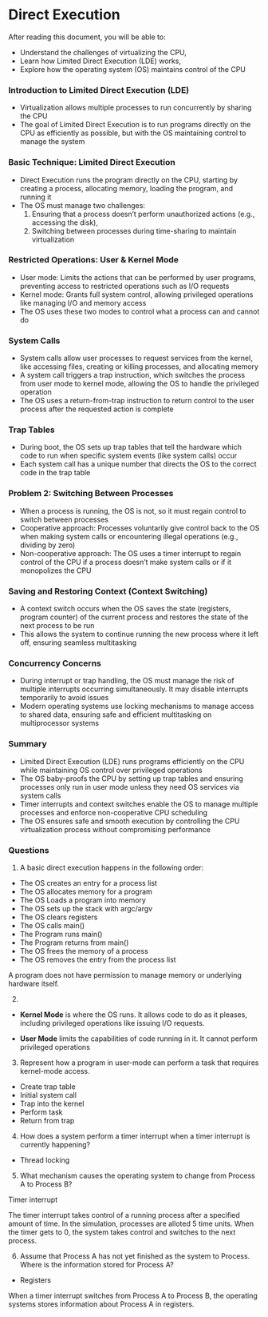 # Direct Execution

After reading this document, you will be able to:

- Understand the challenges of virtualizing the CPU,
- Learn how Limited Direct Execution (LDE) works,
- Explore how the operating system (OS) maintains control of the CPU

### Introduction to Limited Direct Execution (LDE)

- Virtualization allows multiple processes to run concurrently by sharing the CPU
- The goal of Limited Direct Execution is to run programs directly on the CPU as efficiently as possible, but with the OS maintaining control to manage the system

### Basic Technique: Limited Direct Execution

- Direct Execution runs the program directly on the CPU, starting by creating a process, allocating memory, loading the program, and running it
- The OS must manage two challenges:
  1. Ensuring that a process doesn’t perform unauthorized actions (e.g., accessing the disk),
  2. Switching between processes during time-sharing to maintain virtualization

### Restricted Operations: User & Kernel Mode

- User mode: Limits the actions that can be performed by user programs, preventing access to restricted operations such as I/O requests
- Kernel mode: Grants full system control, allowing privileged operations like managing I/O and memory access
- The OS uses these two modes to control what a process can and cannot do

### System Calls

- System calls allow user processes to request services from the kernel, like accessing files, creating or killing processes, and allocating memory
- A system call triggers a trap instruction, which switches the process from user mode to kernel mode, allowing the OS to handle the privileged operation
- The OS uses a return-from-trap instruction to return control to the user process after the requested action is complete

### Trap Tables

- During boot, the OS sets up trap tables that tell the hardware which code to run when specific system events (like system calls) occur
- Each system call has a unique number that directs the OS to the correct code in the trap table

### Problem 2: Switching Between Processes

- When a process is running, the OS is not, so it must regain control to switch between processes
- Cooperative approach: Processes voluntarily give control back to the OS when making system calls or encountering illegal operations (e.g., dividing by zero)
- Non-cooperative approach: The OS uses a timer interrupt to regain control of the CPU if a process doesn’t make system calls or if it monopolizes the CPU

### Saving and Restoring Context (Context Switching)

- A context switch occurs when the OS saves the state (registers, program counter) of the current process and restores the state of the next process to be run
- This allows the system to continue running the new process where it left off, ensuring seamless multitasking

### Concurrency Concerns

- During interrupt or trap handling, the OS must manage the risk of multiple interrupts occurring simultaneously. It may disable interrupts temporarily to avoid issues
- Modern operating systems use locking mechanisms to manage access to shared data, ensuring safe and efficient multitasking on multiprocessor systems

### Summary

- Limited Direct Execution (LDE) runs programs efficiently on the CPU while maintaining OS control over privileged operations
- The OS baby-proofs the CPU by setting up trap tables and ensuring processes only run in user mode unless they need OS services via system calls
- Timer interrupts and context switches enable the OS to manage multiple processes and enforce non-cooperative CPU scheduling
- The OS ensures safe and smooth execution by controlling the CPU virtualization process without compromising performance

### Questions

1. A basic direct execution happens in the following order:

- The OS creates an entry for a process list
- The OS allocates memory for a program
- The OS Loads a program into memory
- The OS sets up the stack with argc/argv
- The OS clears registers
- The OS calls main()
- The Program runs main()
- The Program returns from main()
- The OS frees the memory of a process
- The OS removes the entry from the process list

A program does not have permission to manage memory or underlying hardware itself.

2.

- **Kernel Mode** is where the OS runs. It allows code to do as it pleases, including privileged operations like issuing I/O requests.

- **User Mode** limits the capabilities of code running in it. It cannot perform privileged operations

3. Represent how a program in user-mode can perform a task that requires kernel-mode access.

- Create trap table
- Initial system call
- Trap into the kernel
- Perform task
- Return from trap

4. How does a system perform a timer interrupt when a timer interrupt is currently happening?

- Thread locking

5. What mechanism causes the operating system to change from Process A to Process B?

Timer interrupt

The timer interrupt takes control of a running process after a specified amount of time. In the simulation, processes are alloted 5 time units. When the timer gets to 0, the system takes control and switches to the next process.

6. Assume that Process A has not yet finished as the system to Process. Where is the information stored for Process A?

- Registers

When a timer interrupt switches from Process A to Process B, the operating systems stores information about Process A in registers.
